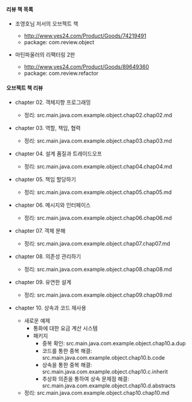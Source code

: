 #### 리뷰 책 목록
- 조영호님 저서의 오브젝트 책
  - http://www.yes24.com/Product/Goods/74219491
  - package: com.review.object

- 마틴파울러의 리팩터링 2판
  - http://www.yes24.com/Product/Goods/89649360
  - package: com.review.refactor

#### 오브젝트 책 리뷰

- chapter 02. 객체지향 프로그래밍
  - 정리: src.main.java.com.example.object.chap02.chap02.md

- chapter 03. 역할, 책임, 협력
  - 정리: src.main.java.com.example.object.chap03.chap03.md

- chapter 04. 설계 품질과 트레이드오프
  - 정리: src.main.java.com.example.object.chap04.chap04.md

- chapter 05. 책임 할당하기
  - 정리: src.main.java.com.example.object.chap05.chap05.md

- chapter 06. 메시지와 인터페이스
  - 정리: src.main.java.com.example.object.chap06.chap06.md

- chapter 07. 객체 분해
  - 정리: src.main.java.com.example.object.chap07.chap07.md

- chapter 08. 의존성 관리하기
  - 정리: src.main.java.com.example.object.chap08.chap08.md

- chapter 09. 유연한 설계
  - 정리: src.main.java.com.example.object.chap09.chap09.md

- chapter 10. 상속과 코드 재사용
  - 새로운 예제
    - 통화에 대한 요금 계산 시스템
    - 패키지
      - 중복 확인: src.main.java.com.example.object.chap10.a.dup
      - 코드를 통한 중복 해결: src.main.java.com.example.object.chap10.b.code
      - 상속을 통한 중복 해결: src.main.java.com.example.object.chap10.c.inherit
      - 추상화 의존을 통하여 상속 문제점 해결: src.main.java.com.example.object.chap10.d.abstracts
  - 정리: src.main.java.com.example.object.chap10.chap10.md
